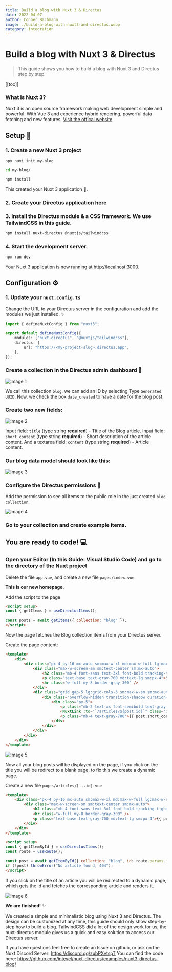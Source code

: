 ```yaml
---
title: Build a blog with Nuxt 3 & Directus
date: 2022-04-07
author: Conner Bachmann
image: ./build-a-blog-with-nuxt3-and-directus.webp
category: integration
---
```


# Build a blog with Nuxt 3 & Directus

> This guide shows you how to build a blog with Nuxt 3 and Directus step by step.

[[toc]]

### What is Nuxt 3?

Nuxt 3 is an open source framework making web development simple and powerful. With Vue 3 and experience hybrid rendering, powerful data fetching and new features. [Visit the offical website](https://v3.nuxtjs.org).

## Setup 🚀

### 1. Create a new Nuxt 3 project

```bash
npx nuxi init my-blog

cd my-blog/

npm install
```

This created your Nuxt 3 application 💚.

### 2. Create your Directus application [here](https://directus.cloud/login)

### 3. Install the Directus module & a CSS framework. We use TailwindCSS in this guide.

```bash
npm install nuxt-directus @nuxtjs/tailwindcss
```

### 4. Start the development server.

```bash
npm run dev
```

Your Nuxt 3 application is now running at <http://localhost:3000>.

## Configuration ⚙️

### 1. Update your `nuxt.config.ts`

Change the URL to your Directus server in the configuration and add the modules we just installed. ✨

```ts
import { defineNuxtConfig } from "nuxt3";

export default defineNuxtConfig({
	modules: ["nuxt-directus", "@nuxtjs/tailwindcss"],
	directus: {
		url: "https://<my-project-slug>.directus.app",
	},
});
```

### Create a collection in the Directus admin dashboard 📄

![image 1](1.webp)

We call this collection `blog`, we can add an ID by selecting Type `Generated UUID`. Now, we check the box `date_created` to have a date for the blog post.

### Create two new fields:

![image 2](2.webp)

Input field: `title` (type string **required**) - Title of the Blog article.
Input field: `short_content` (type string **required**) - Short description of the article content.
And a textarea field: `content` (type string **required**) - Article content.

### Our blog data model should look like this:

![image 3](3.webp)

### Configure the Directus permissions 🛑

Add the permission to see all items to the public role in the just created `blog collection`.

![image 4](4.webp)

### Go to your collection and create example items.

## You are ready to code! 💻

### Open your Editor (In this Guide: Visual Studio Code) and go to the directory of the Nuxt project

Delete the file `app.vue`, and create a new file `pages/index.vue`.

**This is our new homepage.**

Add the script to the page

```html
<script setup>
const { getItems } = useDirectusItems();

const posts = await getItems({ collection: "blog" });
</script>
```

Now the page fetches the Blog collection items from your Directus server.

Create the page content:

```html
<template>
	<div>
		<div class="px-4 py-16 mx-auto sm:max-w-xl md:max-w-full lg:max-w-screen-xl md:px-24 lg:px-8 lg:py-20">
			<div class="max-w-screen-sm sm:text-center sm:mx-auto">
				<h2 class="mb-4 font-sans text-3xl font-bold tracking-tight text-gray-900 sm:text-4xl sm:leading-none">My Directus Blog</h2>
				<p class="text-base text-gray-700 md:text-lg sm:px-4">Sed ut perspiciatis unde omnis iste natus error sit voluptatem accusantium doloremque rem aperiam, eaque ipsa quae.</p>
				<hr class="w-full my-8 border-gray-300" />
			</div>
			<div class="grid gap-5 lg:grid-cols-3 sm:max-w-sm sm:mx-auto lg:max-w-full" v-for="post in posts">
				<div class="overflow-hidden transition-shadow duration-300 bg-white rounded">
					<div class="py-5">
						<p class="mb-2 text-xs font-semibold text-gray-600">{{ new Date(post.date_created).toLocaleDateString() }}</p>
						<NuxtLink :to="`/articles/${post.id}`" class="inline-block mb-3 text-black transition-colors duration-200 hover:text-deep-purple-accent-700"><p class="text-2xl font-bold leading-5 text-blue-800">{{ post.title }}</p></NuxtLink>
						<p class="mb-4 text-gray-700">{{ post.short_content }}</p>
					</div>
				</div>
			</div>
		</div>
	</div>
</template>
```

![image 5](5.webp)

Now all your blog posts will be displayed on the page, if you click on the title you will be redirect to a blank page, to fix this we create a dynamic page.

Create a new file `pages/articles/[...id].vue`

```html
<template>
	<div class="px-4 py-16 mx-auto sm:max-w-xl md:max-w-full lg:max-w-screen-xl md:px-24 lg:px-8 lg:py-20">
		<div class="max-w-screen-sm sm:text-center sm:mx-auto">
			<h2 class="mb-4 font-sans text-3xl font-bold tracking-tight text-gray-900 sm:text-4xl sm:leading-none">{{ post.title }}</h2>
			<hr class="w-full my-8 border-gray-300" />
			<p class="text-base text-gray-700 md:text-lg sm:px-4">{{ post.content }}</p>
		</div>
	</div>
</template>

<script setup>
const { getItemById } = useDirectusItems();
const route = useRoute();

const post = await getItemById({ collection: "blog", id: route.params.id });
if (!post) throwError("No article found, 404");
</script>
```

If you click on the title of an article you will be redirected to a dynamic page, which gets the id and fetches the corresponding article and renders it.

![image 6](6.webp)

**We are finished!** ✨

We created a simple and minimalistic blog using Nuxt 3 and Directus. The design can be customized at any time, this guide should only show step-by-step how to build a blog. TailwindCSS did a lot of the design work for us, the nuxt-directus module gives us a quick and easy solution to access our Directus server.

If you have questions feel free to create an Issue on github, or ask on the Nuxt Discord Server: https://discord.gg/zubPXvtspT
You can find the code here: https://github.com/intevel/nuxt-directus/examples/nuxt3-directus-blog/
